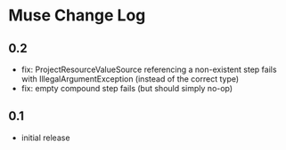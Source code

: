 # Muse Change Log

## 0.2

- fix: ProjectResourceValueSource referencing a non-existent step fails with IllegalArgumentException (instead of the correct type)
- fix: empty compound step fails (but should simply no-op)

## 0.1

- initial release